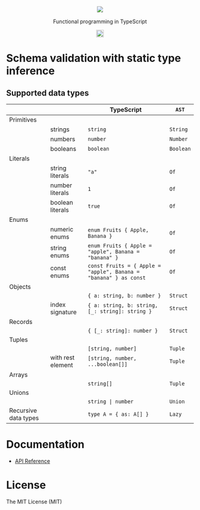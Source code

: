 <h3 align="center">
  <a href="https://fp-ts.github.io/codec/">
    <img src="./docs/fp-ts-logo.png">
  </a>
</h3>

<p align="center">
Functional programming in TypeScript
</p>

<p align="center">
  <a href="https://www.npmjs.com/package/@fp-ts/codec">
    <img src="https://img.shields.io/npm/dm/@fp-ts/codec.svg" alt="npm downloads" height="20">
  </a>
</p>

# Schema validation with static type inference

## Supported data types

|                      |                   | TypeScript                                                       | `AST`     |
| -------------------- | ----------------- | ---------------------------------------------------------------- | --------- |
| Primitives           |                   |                                                                  |           |
|                      | strings           | `string`                                                         | `String`  |
|                      | numbers           | `number`                                                         | `Number`  |
|                      | booleans          | `boolean`                                                        | `Boolean` |
| Literals             |                   |                                                                  |           |
|                      | string literals   | `"a"`                                                            | `Of`      |
|                      | number literals   | `1`                                                              | `Of`      |
|                      | boolean literals  | `true`                                                           | `Of`      |
| Enums                |                   |                                                                  |           |
|                      | numeric enums     | `enum Fruits { Apple, Banana }`                                  | `Of`      |
|                      | string enums      | `enum Fruits { Apple = "apple", Banana = "banana" }`             | `Of`      |
|                      | const enums       | `const Fruits = { Apple = "apple", Banana = "banana" } as const` | `Of`      |
| Objects              |                   |                                                                  |           |
|                      |                   | `{ a: string, b: number }`                                       | `Struct`  |
|                      | index signature   | `{ a: string, b: string, [_: string]: string }`                  | `Struct`  |
| Records              |                   |                                                                  |           |
|                      |                   | `{ [_: string]: number }`                                        | `Struct`  |
| Tuples               |                   |                                                                  |           |
|                      |                   | `[string, number]`                                               | `Tuple`   |
|                      | with rest element | `[string, number, ...boolean[]]`                                 | `Tuple`   |
| Arrays               |                   |                                                                  |           |
|                      |                   | `string[]`                                                       | `Tuple`   |
| Unions               |                   |                                                                  |           |
|                      |                   | `string \| number`                                               | `Union`   |
| Recursive data types |                   | `type A = { as: A[] }`                                           | `Lazy`    |

# Documentation

- [API Reference](https://fp-ts.github.io/codec/)

# License

The MIT License (MIT)
